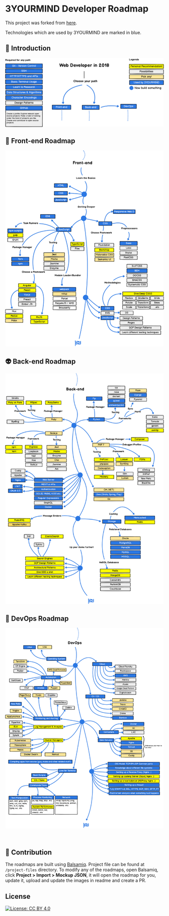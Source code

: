 # 3YOURMIND Developer Roadmap

This project was forked from [here](https://github.com/kamranahmedse/developer-roadmap).

Technologies which are used by 3YOURMIND are marked in blue.


## 🚀 Introduction

![](img/intro.png)

## 🎨 Front-end Roadmap

![](img/frontend.png)

## 👽 Back-end Roadmap

![](img/backend.png)

## 👷 DevOps Roadmap

![](img/devops.png)

<br>

## 👬 Contribution

The roadmaps are built using [Balsamiq](https://balsamiq.com/products/mockups/). Project file can be found at `/project-files` directory. To modify any of the roadmaps, open Balsamiq, click **Project > Import > Mockup JSON**, it will open the roadmap for you, update it, upload and update the images in readme and create a PR.		

## License

[![License: CC BY 4.0](https://img.shields.io/badge/License-CC%20BY%204.0-lightgrey.svg)](https://creativecommons.org/licenses/by/4.0/)
